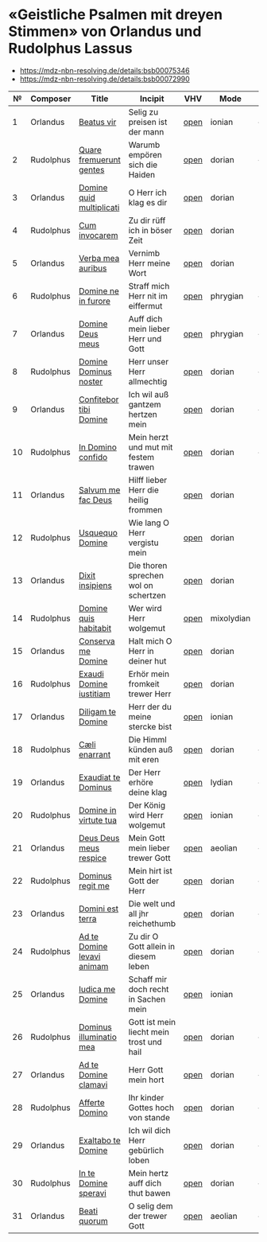 # «Geistliche Psalmen mit dreyen Stimmen» von Orlandus und Rudolphus Lassus

* https://mdz-nbn-resolving.de/details:bsb00075346
* https://mdz-nbn-resolving.de/details:bsb00072990

| №  | Composer  | Title                                                                | Incipit                                  | VHV                                                                                                                                                                  | Mode       | T | Finalis | Clefs      |
|----|-----------|----------------------------------------------------------------------|------------------------------------------|----------------------------------------------------------------------------------------------------------------------------------------------------------------------|------------|---|---------|------------|
| 1  | Orlandus  | [Beatus vir](kern/01-beatus-vir.krn)                                 | Selig zu preisen ist der mann            | [open](https://verovio.humdrum.org/?file=https://raw.githubusercontent.com/WolfgangDrescher/lassus-geistliche-psalmen/master/kern/01-beatus-vir.krn)                 | ionian     | – | c       | G2, C2, C3 |
| 2  | Rudolphus | [Quare fremuerunt gentes](kern/02-quare-fremuerunt-gentes.krn)       | Warumb empören sich die Haiden           | [open](https://verovio.humdrum.org/?file=https://raw.githubusercontent.com/WolfgangDrescher/lassus-geistliche-psalmen/master/kern/02-quare-fremuerunt-gentes.krn)    | dorian     | – | d       | G2, C2, C3 |
| 3  | Orlandus  | [Domine quid multiplicati](kern/03-domine-quid-multiplicati.krn)     | O Herr ich klag es dir                   | [open](https://verovio.humdrum.org/?file=https://raw.githubusercontent.com/WolfgangDrescher/lassus-geistliche-psalmen/master/kern/03-domine-quid-multiplicati.krn)   | dorian     | ♭ | g       | G2, C1, C3 |
| 4  | Rudolphus | [Cum invocarem](kern/04-cum-invocarem.krn)                           | Zu dir rüff ich in böser Zeit            | [open](https://verovio.humdrum.org/?file=https://raw.githubusercontent.com/WolfgangDrescher/lassus-geistliche-psalmen/master/kern/04-cum-invocarem.krn)              | dorian     | ♭ | g       | G2, C1, C3 |
| 5  | Orlandus  | [Verba mea auribus](kern/05-verba-mea-auribus.krn)                   | Vernimb Herr meine Wort                  | [open](https://verovio.humdrum.org/?file=https://raw.githubusercontent.com/WolfgangDrescher/lassus-geistliche-psalmen/master/kern/05-verba-mea-auribus.krn)          | dorian     | ♭ | g       | G2, C1, C3 |
| 6  | Rudolphus | [Domine ne in furore](kern/06-domine-ne-in-furore.krn)               | Straff mich Herr nit im eiffermut        | [open](https://verovio.humdrum.org/?file=https://raw.githubusercontent.com/WolfgangDrescher/lassus-geistliche-psalmen/master/kern/06-domine-ne-in-furore.krn)        | phrygian   | – | e       | C1, C3, C4 |
| 7  | Orlandus  | [Domine Deus meus](kern/07-domine-deus-meus.krn)                     | Auff dich mein lieber Herr und Gott      | [open](https://verovio.humdrum.org/?file=https://raw.githubusercontent.com/WolfgangDrescher/lassus-geistliche-psalmen/master/kern/07-domine-deus-meus.krn)           | phrygian   | – | e       | C1, C3, C4 |
| 8  | Rudolphus | [Domine Dominus noster](kern/08-domine-dominus-noster.krn)           | Herr unser Herr allmechtig               | [open](https://verovio.humdrum.org/?file=https://raw.githubusercontent.com/WolfgangDrescher/lassus-geistliche-psalmen/master/kern/09-domine-dominus-noster.krn)      | dorian     | – | d       | C1, C2, C4 |
| 9  | Orlandus  | [Confitebor tibi Domine](kern/09-confitebor-tibi-domine.krn)         | Ich wil auß gantzem hertzen mein         | [open](https://verovio.humdrum.org/?file=https://raw.githubusercontent.com/WolfgangDrescher/lassus-geistliche-psalmen/master/kern/09-confitebor-tibi-domine.krn)     | dorian     | – | d       | G2, C2, C4 |
| 10 | Rudolphus | [In Domino confido](kern/10-in-domino-confido.krn)                   | Mein herzt und mut mit festem trawen     | [open](https://verovio.humdrum.org/?file=https://raw.githubusercontent.com/WolfgangDrescher/lassus-geistliche-psalmen/master/kern/10-in-domino-confido.krn)          | dorian     | – | d       | G2, C2, C3 |
| 11 | Orlandus  | [Salvum me fac Deus](kern/11-salvum-me-fac-deus.krn)                 | Hilff lieber Herr die heilig frommen     | [open](https://verovio.humdrum.org/?file=https://raw.githubusercontent.com/WolfgangDrescher/lassus-geistliche-psalmen/master/kern/11-salvum-me-fac-deus.krn)         | dorian     | ♭ | g       | G2, C1, C3 |
| 12 | Rudolphus | [Usquequo Domine](kern/12-usquequo-domine.krn)                       | Wie lang O Herr vergistu mein            | [open](https://verovio.humdrum.org/?file=https://raw.githubusercontent.com/WolfgangDrescher/lassus-geistliche-psalmen/master/kern/12-usquequo-domine.krn)            | dorian     | ♭ | g       | C1, C3, C4 |
| 13 | Orlandus  | [Dixit insipiens](kern/13-dixit-insipiens.krn)                       | Die thoren sprechen wol on schertzen     | [open](https://verovio.humdrum.org/?file=https://raw.githubusercontent.com/WolfgangDrescher/lassus-geistliche-psalmen/master/kern/13-dixit-insipiens.krn)            | dorian     | ♭ | g       | C1, C3, C4 |
| 14 | Rudolphus | [Domine quis habitabit](kern/14-domine-quis-habitabit.krn)           | Wer wird Herr wolgemut                   | [open](https://verovio.humdrum.org/?file=https://raw.githubusercontent.com/WolfgangDrescher/lassus-geistliche-psalmen/master/kern/14-domine-quis-habitabit.krn)      | mixolydian | ♭ | c       | G2, C2, C3 |
| 15 | Orlandus  | [Conserva me Domine](kern/15-conserva-me-domine.krn)                 | Halt mich O Herr in deiner hut           | [open](https://verovio.humdrum.org/?file=https://raw.githubusercontent.com/WolfgangDrescher/lassus-geistliche-psalmen/master/kern/15-conserva-me-domine.krn)         | dorian     | ♭ | g       | C1, C3, C4 |
| 16 | Rudolphus | [Exaudi Domine iustitiam](kern/16-exaudi-domine-iustitiam.krn)       | Erhör mein fromkeit trewer Herr          | [open](https://verovio.humdrum.org/?file=https://raw.githubusercontent.com/WolfgangDrescher/lassus-geistliche-psalmen/master/kern/16-exaudi-domine-iustitiam.krn)    | dorian     | ♭ | g       | C1, C3, C4 |
| 17 | Orlandus  | [Diligam te Domine](kern/17-diligam-te-domine.krn)                   | Herr der du meine stercke bist           | [open](https://verovio.humdrum.org/?file=https://raw.githubusercontent.com/WolfgangDrescher/lassus-geistliche-psalmen/master/kern/17-diligam-te-domine.krn)          | ionian     | ♭ | f       | C1, C3, C4 |
| 18 | Rudolphus | [Cæli enarrant](kern/18-caeli-enarrant.krn)                          | Die Himml künden auß mit eren            | [open](https://verovio.humdrum.org/?file=https://raw.githubusercontent.com/WolfgangDrescher/lassus-geistliche-psalmen/master/kern/18-caeli-enarrant.krn)             | dorian     | – | d       | C1, C1, C4 |
| 19 | Orlandus  | [Exaudiat te Dominus](kern/19-exaudiat-te-dominus.krn)               | Der Herr erhöre deine klag               | [open](https://verovio.humdrum.org/?file=https://raw.githubusercontent.com/WolfgangDrescher/lassus-geistliche-psalmen/master/kern/19-exaudiat-te-dominus.krn)        | lydian     | – | f       | C1, C1, C4 |
| 20 | Rudolphus | [Domine in virtute tua](kern/20-domine-in-virtute-tua.krn)           | Der König wird Herr wolgemut             | [open](https://verovio.humdrum.org/?file=https://raw.githubusercontent.com/WolfgangDrescher/lassus-geistliche-psalmen/master/kern/20-domine-in-virtute-tua.krn)      | ionian     | – | f       | G2, C2, C3 |
| 21 | Orlandus  | [Deus Deus meus respice](kern/21-deus-deus-meus-respice.krn)         | Mein Gott mein lieber trewer Gott        | [open](https://verovio.humdrum.org/?file=https://raw.githubusercontent.com/WolfgangDrescher/lassus-geistliche-psalmen/master/kern/21-deus-deus-meus-respice.krn)     | aeolian    | – | a       | C1, C1, C4 |
| 22 | Rudolphus | [Dominus regit me](kern/22-dominus-regit-me.krn)                     | Mein hirt ist Gott der Herr              | [open](https://verovio.humdrum.org/?file=https://raw.githubusercontent.com/WolfgangDrescher/lassus-geistliche-psalmen/master/kern/22-dominus-regit-me.krn)           | dorian     | – | d       | C1, C1, C3 |
| 23 | Orlandus  | [Domini est terra](kern/23-domini-est-terra.krn)                     | Die welt und all jhr reichethumb         | [open](https://verovio.humdrum.org/?file=https://raw.githubusercontent.com/WolfgangDrescher/lassus-geistliche-psalmen/master/kern/23-domini-est-terra.krn)           | dorian     | – | d       | C1, C1, C3 |
| 24 | Rudolphus | [Ad te Domine levavi animam](kern/24-ad-te-domine-levavi-animam.krn) | Zu dir O Gott allein in diesem leben     | [open](https://verovio.humdrum.org/?file=https://raw.githubusercontent.com/WolfgangDrescher/lassus-geistliche-psalmen/master/kern/24-ad-te-domine-levavi-animam.krn) | dorian     | – | d       | C1, C1, C4 |
| 25 | Orlandus  | [Iudica me Domine](kern/25-iudica-me-domine.krn)                     | Schaff mir doch recht in Sachen mein     | [open](https://verovio.humdrum.org/?file=https://raw.githubusercontent.com/WolfgangDrescher/lassus-geistliche-psalmen/master/kern/25-iudica-me-domine.krn)           | ionian     | ♭ | f       | G2, C2, C3 |
| 26 | Rudolphus | [Dominus illuminatio mea](kern/26-dominus-illuminatio-mea.krn)       | Gott ist mein liecht mein trost und hail | [open](https://verovio.humdrum.org/?file=https://raw.githubusercontent.com/WolfgangDrescher/lassus-geistliche-psalmen/master/kern/26-dominus-illuminatio-mea.krn)    | dorian     | – | d       | C1, C1, C3 |
| 27 | Orlandus  | [Ad te Domine clamavi](kern/27-ad-te-domine-clamavi.krn)             | Herr Gott mein hort                      | [open](https://verovio.humdrum.org/?file=https://raw.githubusercontent.com/WolfgangDrescher/lassus-geistliche-psalmen/master/kern/27-ad-te-domine-clamavi.krn)       | dorian     | – | d       | C1, C2, C3 |
| 28 | Rudolphus | [Afferte Domino](kern/28-afferte-domino.krn)                         | Ihr kinder Gottes hoch von stande        | [open](https://verovio.humdrum.org/?file=https://raw.githubusercontent.com/WolfgangDrescher/lassus-geistliche-psalmen/master/kern/28-afferte-domino.krn)             | dorian     | – | d       | C1, C2, C3 |
| 29 | Orlandus  | [Exaltabo te Domine](kern/29-exaltabo-te-domine.krn)                 | Ich wil dich Herr gebürlich loben        | [open](https://verovio.humdrum.org/?file=https://raw.githubusercontent.com/WolfgangDrescher/lassus-geistliche-psalmen/master/kern/29-exaltabo-te-domine.krn)         | dorian     | – | d       | C1, C3, C4 |
| 30 | Rudolphus | [In te Domine speravi](kern/30-in-te-domine-speravi.krn)             | Mein hertz auff dich thut bawen          | [open](https://verovio.humdrum.org/?file=https://raw.githubusercontent.com/WolfgangDrescher/lassus-geistliche-psalmen/master/kern/30-in-te-domine-speravi.krn)       | dorian     | – | d       | C1, C3, C4 |
| 31 | Orlandus  | [Beati quorum](kern/31-beati-quorum.krn)                             | O selig dem der trewer Gott              | [open](https://verovio.humdrum.org/?file=https://raw.githubusercontent.com/WolfgangDrescher/lassus-geistliche-psalmen/master/kern/31-beati-quorum.krn)               | aeolian    | – | a       | C1, C3, C4 |
